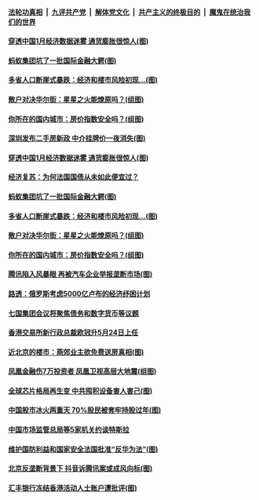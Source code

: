

####  [法轮功真相](../../../../basic/blob/master/README.md?t=02110601) &nbsp;|&nbsp; [九评共产党](../../../../9ping.md/blob/master/README.md?t=02110601) &nbsp;|&nbsp; [解体党文化](../../../../jtdwh.md/blob/master/README.md?t=02110601)  &nbsp;|&nbsp; [共产主义的终极目的](../../../../gczydzjmd.md/blob/master/README.md?t=02110601) &nbsp;|&nbsp; [魔鬼在统治我们的世界](../../../../mgztzwmdsj.md/blob/master/README.md?t=02110601) 


#### [穿透中国1月经济数据迷雾 通货膨胀很惊人(图)](../pages/p5/962111.md?t=02110601) 

#### [蚂蚁集团坑了一批国际金融大鳄(图)](../pages/p5/962090.md?t=02110601) 

#### [多省人口断崖式暴跌：经济和楼市风险初现…(图)](../pages/p5/962044.md?t=02110601) 

#### [散户对决华尔街：星星之火能燎原吗？(组图)](../pages/p5/962035.md?t=02110601) 

#### [你所在的国内城市：房价指数安全吗？(组图)](../pages/p5/962039.md?t=02110601) 


#### [深圳发布二手房新政 中介挂牌价一夜消失(图)](../pages/p5/962127.md?t=02110601) 

#### [穿透中国1月经济数据迷雾 通货膨胀很惊人(图)](../pages/p5/962111.md?t=02110601) 

#### [经济复苏：为何法国国债从未如此便宜过？](../pages/p5/962096.md?t=02110601) 

#### [蚂蚁集团坑了一批国际金融大鳄(图)](../pages/p5/962090.md?t=02110601) 

#### [多省人口断崖式暴跌：经济和楼市风险初现…(图)](../pages/p5/962044.md?t=02110601) 

#### [散户对决华尔街：星星之火能燎原吗？(组图)](../pages/p5/962035.md?t=02110601) 

#### [你所在的国内城市：房价指数安全吗？(组图)](../pages/p5/962039.md?t=02110601) 

#### [腾讯陷入风暴眼 再被汽车企业举报垄断市场(图)](../pages/p5/962015.md?t=02110601) 

#### [路透：俄罗斯考虑5000亿卢布的经济纾困计划](../pages/p5/961988.md?t=02110601) 

#### [七国集团会议将聚焦债务和数字货币等议题](../pages/p5/961985.md?t=02110601) 

#### [香港交易所新行政总裁欧冠升5月24日上任](../pages/p5/961983.md?t=02110601) 

#### [近北京的楼市：燕郊业主欲免费送房真相(图)](../pages/p5/961980.md?t=02110601) 

#### [凤凰金融伤7万投资者 凤凰卫视高层大地震(组图)](../pages/p5/961978.md?t=02110601) 

#### [全球芯片格局再生变 中共囤积设备害人害己(图)](../pages/p5/961975.md?t=02110601) 

#### [中国股市冰火两重天 70%股民被套牢持股过年(图)](../pages/p5/961909.md?t=02110601) 

#### [中国市场监管总局等5家机关约谈特斯拉](../pages/p5/961966.md?t=02110601) 

#### [维护国防利益和国家安全法国批准“反华为法”(图)](../pages/p5/961927.md?t=02110601) 

#### [北京反垄断背景下 抖音诉腾讯案或成风向标(图)](../pages/p5/961922.md?t=02110601) 

#### [汇丰银行冻结香港活动人士账户遭批评(图)](../pages/p5/961920.md?t=02110601) 

